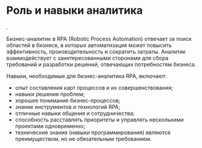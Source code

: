 

# Роль и навыки аналитика
.

Бизнес-аналитик в RPA (Robotic Process Automation) отвечает за поиск областей в бизнесе, в которых автоматизация может повысить эффективность, производительность и сократить затраты. Аналитик взаимодействует с заинтересованными сторонами для сбора требований и разработки решений, отвечающих потребностям бизнеса.

Навыки, необходимые для бизнес-аналитика RPA, включают:

- опыт составления карт процессов и их совершенствования;
- навыки решения проблем;
- хорошее понимание бизнес-процессов;
- знание инструментов и технологий RPA;
- отличные навыки общения и сотрудничества;
- способность расставлять приоритеты и управлять несколькими проектами одновременно;
- технические знания (навыки программирования) являются преимуществом, но не обязательным требованием.

